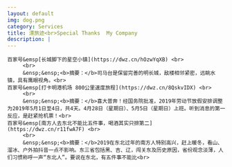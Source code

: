 ```yaml
---
layout: default
img: dog.png
category: Services
title: 漂旅迹<br>Special Thanks  My Company
description: |
---
```

    百家号&emsp[长城脚下的星空小镇](https://dwz.cn/hOzwYqXB) <br>
         <br>
         &ensp;&ensp;<b>摘要：</b>司马台是保留完善的明长城，敌楼相邻紧密，远眺水镇，具有鹰眼视角。<br>
    百家号&emsp[打卡明港机场 800公里速度旅程](https://dwz.cn/8QskvIDX) <br>
         <br>
         &ensp;&ensp;<b>摘要：</b>喜大普奔！经国务院批准，2019年劳动节放假安排调整为2019年5月1日至4日，共4天。4月28日（星期日）、5月5日（星期日）上班。听到消息的第一反应，是赶紧抢机票！<br>
    百家号&emsp[南方人去东北不能比五件事，喝酒其实只排第二](https://dwz.cn/r11fwA7F) <br>
         <br>
         &ensp;&ensp;<b>摘要：</b>2019在东北过年的南方人特别高兴，赶上暖冬，看山、溜冰、户外拍抖音一点不影响。东三省包括黑、吉、辽，闯关东及历史原因，省份观念淡薄，人们习惯称呼一声“东北人”。要说在东北，有五件事不能比<br>